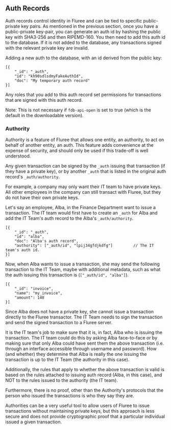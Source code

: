 ## Auth Records

Auth records control identity in Fluree and can be tied to specific public-private key pairs. 
As mentioned in the previous section, once you have a public-private key-pair, you can generate an auth id by hashing the public key with SHA3-256 and then RIPEMD-160. You then need to add this auth id to the database. If it is not added to the database, any transactions signed with the relevant private key are invalid.

Adding a new auth to the database, with an id derived from the public key:

```all
[{
    "_id": "_auth",
    "id": "kh90sdlsdmyFakeAuthId",
    "doc": "My temporary auth record"
}]
```

Any roles that you add to this auth record set permissions for transactions that are signed with this auth record. 

Note: This is not necessary if `fdb-api-open` is set to true (which is the default in the downloadable version). 

### Authority

Authority is a feature of Fluree that allows one entity, an authority, to act on behalf of another entity, an auth. This feature adds convenience at the expense of security, and should only be used if this trade-off is well understood. 

Any given transaction can be signed by the `_auth` issuing that transaction (if they have a private key), or by another `_auth` that is listed in the original auth record's `_auth/authority`. 

For example, a company may only want their IT team to have private keys. All other employees in the company can still transact with Fluree, but they do not have their own private keys. 

Let's say an employee, Alba, in the Finance Department want to issue a transaction. The IT team would first have to create an `_auth` for Alba and add the IT Team's auth record to the Alba's `_auth/authority`. 

```all
[{
    "_id": "_auth",
    "id": "alba",
    "doc": "Alba's auth record",
    "authority": ["_auth/id", "lpij34gfdjkdfg"]         // The IT team's auth id. 
}]
```

Now, when Alba wants to issue a transaction, she may send the following transaction to the IT Team, maybe with additional metadata, such as what the auth issuing this transaction is (`["_auth/id", "alba"]`).

```all
[{
    "_id": "invoice",
    "name": "my_invoice",
    "amount": 140
}]
```

Since Alba does not have a private key, she cannot issue a transaction directly to the Fluree transactor. The IT Team needs to sign the transaction and send the signed transaction to a Fluree server. 

It is the IT team's job to make sure that it is, in fact, Alba who is issuing the transaction. The IT team could do this by asking Alba face-to-face or by making sure that only Alba could have sent them the above transaction (i.e. through an interface accessible through username and password). How (and whether) they determine that Alba is really the one issuing the transaction is up to the IT Team (the authority in this case). 

Additionally, the rules that apply to whether the above transaction is valid is based on the rules attached to issuing auth record (Alba, in this case), and NOT to the rules issued to the authority (the IT team). 

Furthermore, there is no proof, other than the Authority's protocols that the person who issued the transactions is who they say they are. 

Authorities can be a very useful tool to allow users of Fluree to issue transactions without maintaining private keys, but this approach is less secure and does not provide cryptographic proof that a particular individual issued a given transaction.
